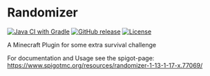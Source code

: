 # Randomizer
[![Java CI with Gradle](https://github.com/motz0815/Randomizer/workflows/Java%20CI%20with%20Gradle/badge.svg)](https://github.com/motz0815/Randomizer/actions?query=workflow:"Java+CI+with+Gradle")
[![GitHub release](https://img.shields.io/github/release/motz0815/Randomizer?include_prereleases=&sort=semver)](https://github.com/motz0815/Randomizer/releases/)
[![License](https://img.shields.io/badge/License-GPLv3-blue)](#license)

A Minecraft Plugin for some extra survival challenge

For documentation and Usage see the spigot-page: https://www.spigotmc.org/resources/randomizer-1-13-1-17-x.77069/
